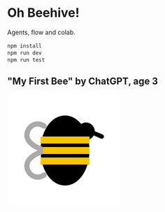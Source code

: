 # Oh Beehive!

Agents, flow and colab.

```
npm install
npm run dev
npm run test
```

## "My First Bee" by ChatGPT, age 3
<img src='./public/bee.svg'/>
